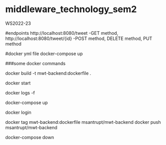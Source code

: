 # middleware_technology_sem2
WS2022-23

#endpoints http://localhost:8080/tweet -GET method, http://localhost:8080/tweet/{id} -POST method, DELETE method, PUT method

#docker yml file docker-compose up

###some docker commands


docker build -t mwt-backend:dockerfile .

docker start

docker logs -f

docker-compose up

docker login

docker tag mwt-backend:dockerfile msantrupt/mwt-backend 
docker push msantrupt/mwt-backend 

docker-compose down
